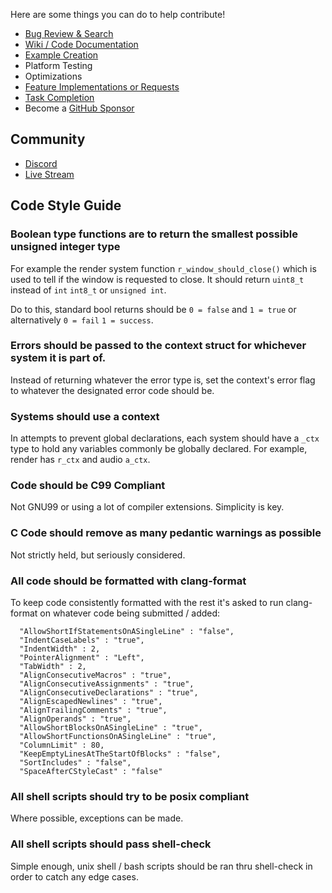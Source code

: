 Here are some things you can do to help contribute!
- [Bug Review & Search](https://github.com/tek256/astera/labels/bug)
- [Wiki / Code Documentation](https://github.com/tek256/astera/tree/master/docs)
- [Example Creation](https://github.com/tek256/astera/tree/master/examples)
- Platform Testing
- Optimizations
- [Feature Implementations or Requests](https://github.com/tek256/astera/labels/feature-request)
- [Task Completion](https://github.com/tek256/astera/projects)
- Become a [GitHub Sponsor](https://github.com/sponsors/tek256)

## Community
- [Discord](https://discord.com/invite/QQVAEkf)
- [Live Stream](https://twitch.tv/tek256)

## Code Style Guide

### Boolean type functions are to return the smallest possible unsigned integer type  

For example the render system function `r_window_should_close()` which is used to tell if the window is requested to close. It should return `uint8_t` instead of `int` `int8_t` or `unsigned int`.   

Do to this, standard bool returns should be `0 = false` and `1 = true` or alternatively `0 = fail` `1 = success`. 

### Errors should be passed to the context struct for whichever system it is part of.  

Instead of returning whatever the error type is, set the context's error flag to whatever the designated error code should be.

### Systems should use a context

In attempts to prevent global declarations, each system should have a `_ctx` type to hold any variables commonly be globally declared. For example, render has `r_ctx` and audio `a_ctx`. 

### Code should be C99 Compliant

Not GNU99 or using a lot of compiler extensions. Simplicity is key.

### C Code should remove as many pedantic warnings as possible

Not strictly held, but seriously considered. 

### All code should be formatted with clang-format 

To keep code consistently formatted with the rest it's asked to run clang-format on whatever code being submitted / added:

```
  "AllowShortIfStatementsOnASingleLine" : "false",
  "IndentCaseLabels" : "true",
  "IndentWidth" : 2,
  "PointerAlignment" : "Left",
  "TabWidth" : 2,
  "AlignConsecutiveMacros" : "true",
  "AlignConsecutiveAssignments" : "true",
  "AlignConsecutiveDeclarations" : "true",
  "AlignEscapedNewlines" : "true",
  "AlignTrailingComments" : "true",
  "AlignOperands" : "true",
  "AllowShortBlocksOnASingleLine" : "true",
  "AllowShortFunctionsOnASingleLine" : "true",
  "ColumnLimit" : 80,
  "KeepEmptyLinesAtTheStartOfBlocks" : "false",
  "SortIncludes" : "false",
  "SpaceAfterCStyleCast" : "false"
```

### All shell scripts should try to be posix compliant

Where possible, exceptions can be made.

### All shell scripts should pass shell-check

Simple enough, unix shell / bash scripts should be ran thru shell-check in order to catch any edge cases.

